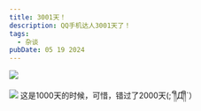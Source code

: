 ```yaml
---
title: 3001天！
description: QQ手机达人3001天了！
tags:
  - 杂谈
pubDate: 05 19 2024
---
```


![](https://cdn.jsdelivr.net/gh/JinHao0007/Blog@main/c4fd1d03b63cd9421c49bc1d9a1c8abf.jpeg)


![](https://cdn.jsdelivr.net/gh/JinHao0007/Blog@main/Screenshot_20240725_001535.jpg)
这是1000天的时候，可惜，错过了2000天(;´༎ຶД༎ຶ`）